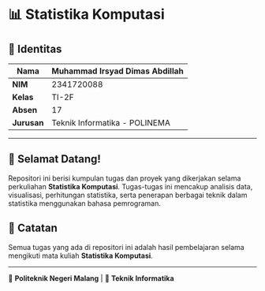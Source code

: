 # 📊 Statistika Komputasi

## 📌 Identitas
| **Nama**     | Muhammad Irsyad Dimas Abdillah |
|--------------|-------------------------------|
| **NIM**      | 2341720088                    |
| **Kelas**    | TI-2F                         |
| **Absen**    | 17                            |
| **Jurusan**  | Teknik Informatika - POLINEMA |

---

## 🎯 Selamat Datang!
Repositori ini berisi kumpulan tugas dan proyek yang dikerjakan selama perkuliahan **Statistika Komputasi**. Tugas-tugas ini mencakup analisis data, visualisasi, perhitungan statistika, serta penerapan berbagai teknik dalam statistika menggunakan bahasa pemrograman.

## 📢 Catatan
Semua tugas yang ada di repositori ini adalah hasil pembelajaran selama mengikuti mata kuliah **Statistika Komputasi**.  

---

🔗 **Politeknik Negeri Malang** | 🏫 **Teknik Informatika**
